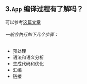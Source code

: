 ##  3.`App` 编译过程有了解吗？


可以参考[这篇文章](https://www.jianshu.com/p/65901441903e)

###### 一般会执行如下几个步骤：

* 预处理
* 语法和语义分析
* 生成代码和优化
* 汇编
* 链接




